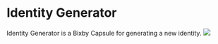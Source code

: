 # Identity Generator
Identity Generator is a Bixby Capsule for generating a new identity.
![](https://raw.githubusercontent.com/Maljean/Identity-Generator/master/screenshot.png)
